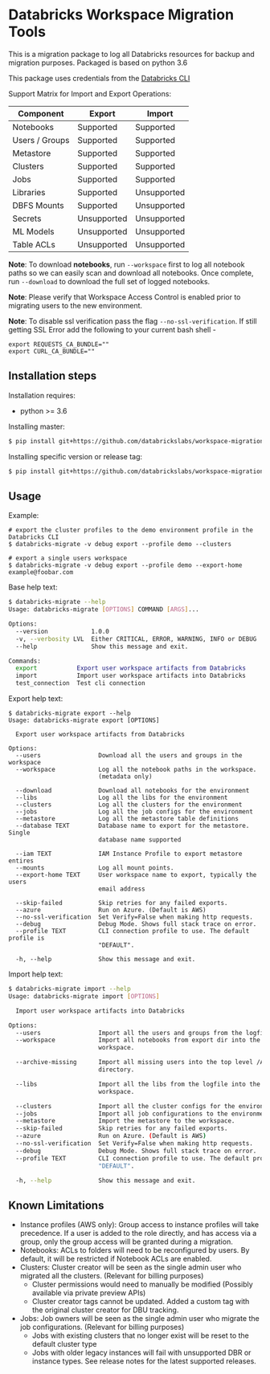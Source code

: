 # Databricks Workspace Migration Tools

This is a migration package to log all Databricks resources for backup and migration purposes. 
Packaged is based on python 3.6

This package uses credentials from the [Databricks CLI](https://docs.databricks.com/user-guide/dev-tools/databricks-cli.html)

Support Matrix for Import and Export Operations:

| Component      | Export       | Import       |
| -------------- | ------------ | ------------ |
| Notebooks      | Supported    | Supported    |
| Users / Groups | Supported    | Supported    |
| Metastore      | Supported    | Supported    |
| Clusters       | Supported    | Supported    |
| Jobs           | Supported    | Supported    |
| Libraries      | Supported    | Unsupported  |
| DBFS Mounts    | Supported    | Unsupported  |
| Secrets        | Unsupported  | Unsupported  |
| ML Models      | Unsupported  | Unsupported  |
| Table ACLs     | Unsupported  | Unsupported  |

**Note**: To download **notebooks**, run `--workspace` first to log all notebook paths so we can easily scan and download all notebooks. 
Once complete, run `--download` to download the full set of logged notebooks. 

**Note**: Please verify that Workspace Access Control is enabled prior to migrating users to the new environment.

**Note**: To disable ssl verification pass the flag `--no-ssl-verification`.
If still getting SSL Error add the following to your current bash shell -
```
export REQUESTS_CA_BUNDLE=""
export CURL_CA_BUNDLE=""
```

## Installation steps

Installation requires:
* python >= 3.6

Installing master:

```bash
$ pip install git+https://github.com/databrickslabs/workspace-migration-tool.git@master
```

Installing specific version or release tag:

```bash
$ pip install git+https://github.com/databrickslabs/workspace-migration-tool.git@<tag>
```

## Usage

Example:
```
# export the cluster profiles to the demo environment profile in the Databricks CLI
$ databricks-migrate -v debug export --profile demo --clusters

# export a single users workspace
$ databricks-migrate -v debug export --profile demo --export-home example@foobar.com
```

Base help text:
```bash
$ databricks-migrate --help
Usage: databricks-migrate [OPTIONS] COMMAND [ARGS]...

Options:
  --version            1.0.0
  -v, --verbosity LVL  Either CRITICAL, ERROR, WARNING, INFO or DEBUG
  --help               Show this message and exit.

Commands:
  export           Export user workspace artifacts from Databricks
  import           Import user workspace artifacts into Databricks
  test_connection  Test cli connection

```

Export help text:
```
$ databricks-migrate export --help
Usage: databricks-migrate export [OPTIONS]

  Export user workspace artifacts from Databricks

Options:
  --users                Download all the users and groups in the workspace
  --workspace            Log all the notebook paths in the workspace.
                         (metadata only)

  --download             Download all notebooks for the environment
  --libs                 Log all the libs for the environment
  --clusters             Log all the clusters for the environment
  --jobs                 Log all the job configs for the environment
  --metastore            Log all the metastore table definitions
  --database TEXT        Database name to export for the metastore. Single
                         database name supported

  --iam TEXT             IAM Instance Profile to export metastore entires
  --mounts               Log all mount points.
  --export-home TEXT     User workspace name to export, typically the users
                         email address

  --skip-failed          Skip retries for any failed exports.
  --azure                Run on Azure. (Default is AWS)
  --no-ssl-verification  Set Verify=False when making http requests.
  --debug                Debug Mode. Shows full stack trace on error.
  --profile TEXT         CLI connection profile to use. The default profile is
                         "DEFAULT".

  -h, --help             Show this message and exit.
```

Import help text:
```bash
$ databricks-migrate import --help
Usage: databricks-migrate import [OPTIONS]

  Import user workspace artifacts into Databricks

Options:
  --users                Import all the users and groups from the logfile.
  --workspace            Import all notebooks from export dir into the
                         workspace.

  --archive-missing      Import all missing users into the top level /Archive/
                         directory.

  --libs                 Import all the libs from the logfile into the
                         workspace.

  --clusters             Import all the cluster configs for the environment
  --jobs                 Import all job configurations to the environment.
  --metastore            Import the metastore to the workspace.
  --skip-failed          Skip retries for any failed exports.
  --azure                Run on Azure. (Default is AWS)
  --no-ssl-verification  Set Verify=False when making http requests.
  --debug                Debug Mode. Shows full stack trace on error.
  --profile TEXT         CLI connection profile to use. The default profile is
                         "DEFAULT".

  -h, --help             Show this message and exit.
```


## Known Limitations

* Instance profiles (AWS only): Group access to instance profiles will take precedence. If a user is added to the role directly, and has access via a group, only the group access will be granted during a migration.  
* Notebooks: ACLs to folders will need to be reconfigured by users. By default, it will be restricted if Notebook ACLs are enabled. 
* Clusters: Cluster creator will be seen as the single admin user who migrated all the clusters. (Relevant for billing purposes)
  * Cluster permissions would need to manually be modified (Possibly available via private preview APIs)
  * Cluster creator tags cannot be updated. Added a custom tag with the original cluster creator for DBU tracking. 
* Jobs: Job owners will be seen as the single admin user who migrate the job configurations. (Relevant for billing purposes)
  * Jobs with existing clusters that no longer exist will be reset to the default cluster type
  * Jobs with older legacy instances will fail with unsupported DBR or instance types. See release notes for the latest supported releases. 
